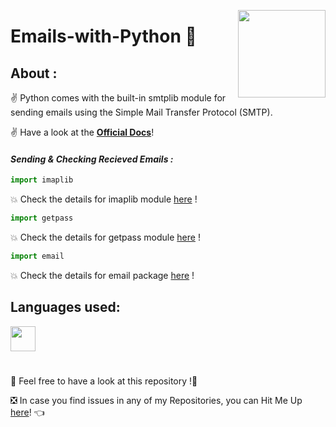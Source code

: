 <a ><img src="https://cdn.dribbble.com/users/493409/screenshots/3070302/043_success-mail.gif" align="right" height="140"/></a>
# Emails-with-Python 📧

## About :
✌ Python comes with the built-in smtplib module for sending emails using the Simple Mail Transfer Protocol (SMTP).

✌ Have a look at the [**Official Docs**](https://docs.python.org/3/library/email.examples.html)!

#### *Sending & Checking Recieved Emails :*

```python
import imaplib
```
💥 Check the details for imaplib module [here](https://docs.python.org/3/library/imaplib.html) !

```python
import getpass
```
💥 Check the details for getpass module [here](https://docs.python.org/3/library/getpass.html) !

```python
import email
```
💥 Check the details for email package [here](https://docs.python.org/3/library/email.examples.html) !




 ## Languages used:
<code><img height="40" src="https://img.icons8.com/color/48/000000/python--v1.png"/></code>

#

📣 Feel free to have a look at this repository !🤗

❎ In case you find issues in any of my Repositories, you can Hit Me Up [here](https://github.com/Aditya-Bhate/Aditya-Bhate/issues)! 👈
